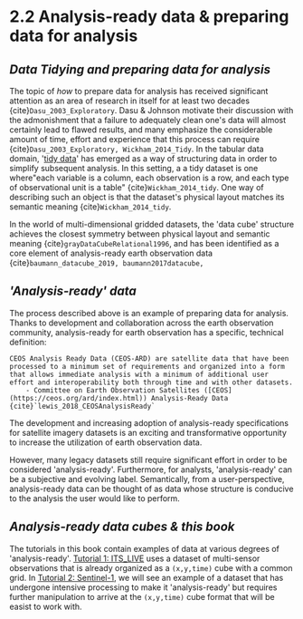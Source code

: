 # 2.2 Analysis-ready data & preparing data for analysis

## *Data Tidying and preparing data for analysis*

The topic of *how* to prepare data for analysis has received significant attention as an area of research in itself for at least two decades {cite}`Dasu_2003_Exploratory`. Dasu & Johnson motivate their discussion with the admonishment that a failure to adequately clean one's data will almost certainly lead to flawed results, and many emphasize the considerable amount of time, effort and experience that this process can require {cite}`Dasu_2003_Exploratory, Wickham_2014_Tidy`. In the tabular data domain, '[tidy data](https://tidyr.tidyverse.org/articles/tidy-data.html)' has emerged as a way of structuring data in order to simplify subsequent analysis. In this setting, a a tidy dataset is one where"each variable is a column, each observation is a row, and each type of observational unit is a table" {cite}`Wickham_2014_tidy`. One way of describing such an object is that the dataset's physical layout matches its semantic meaning {cite}`Wickham_2014_tidy`. 

In the world of multi-dimensional gridded datasets, the 'data cube' structure achieves the closest symmetry between physical layout and semantic meaning {cite}`grayDataCubeRelational1996`, and has been identified as a core element of analysis-ready earth observation data {cite}`baumann_datacube_2019, baumann2017datacube, ` 

## *'Analysis-ready' data*
The process described above is an example of preparing data for analysis. Thanks to development and collaboration across the earth observation community, analysis-ready for earth observation has a specific, technical definition:

```{epigraph}
CEOS Analysis Ready Data (CEOS-ARD) are satellite data that have been processed to a minimum set of requirements and organized into a form that allows immediate analysis with a minimum of additional user effort and interoperability both through time and with other datasets.  
    - Committee on Earth Observation Satellites ([CEOS](https://ceos.org/ard/index.html)) Analysis-Ready Data {cite}`lewis_2018_CEOSAnalysisReady`
```

The development and increasing adoption of analysis-ready specifications for satellite imagery datasets is an exciting and transformative opportunity to increase the utilization of earth observation data. 

However, many legacy datasets still require significant effort in order to be considered 'analysis-ready'. Furthermore, for analysts, 'analysis-ready' can be a subjective and evolving label. Semantically, from a user-perspective, analysis-ready data can be thought of as data whose structure is conducive to the analysis the user would like to perform.

## *Analysis-ready data cubes & this book*
The tutorials in this book contain examples of data at various degrees of 'analysis-ready'. [Tutorial 1: ITS_LIVE](../itslive/itslive_intro.md) uses a dataset of multi-sensor observations that is already organized as a `(x,y,time)` cube with a common grid. In [Tutorial 2: Sentinel-1](../sentinel1/s1_intro.md), we will see an example of a dataset that has undergone intensive processing to make it 'analysis-ready' but requires further manipulation to arrive at the `(x,y,time)` cube format that will be easist to work with. 

